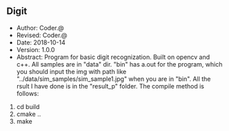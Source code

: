 ## Digit
 - Author: Coder.@
 - Revised: Coder.@
 - Date: 2018-10-14
 - Version: 1.0.0
 - Abstract: Program for basic digit recognization. Built on opencv and c++. All samples are in "data" dir. "bin" has a.out for the program, which you should input the img with path like "../data/sim_samples/sim_sample1.jpg" when you are in "bin".  All the rsult I have done is in the "result_p" folder. The compile method is follows:
1. cd build
2. cmake ..
3. make
